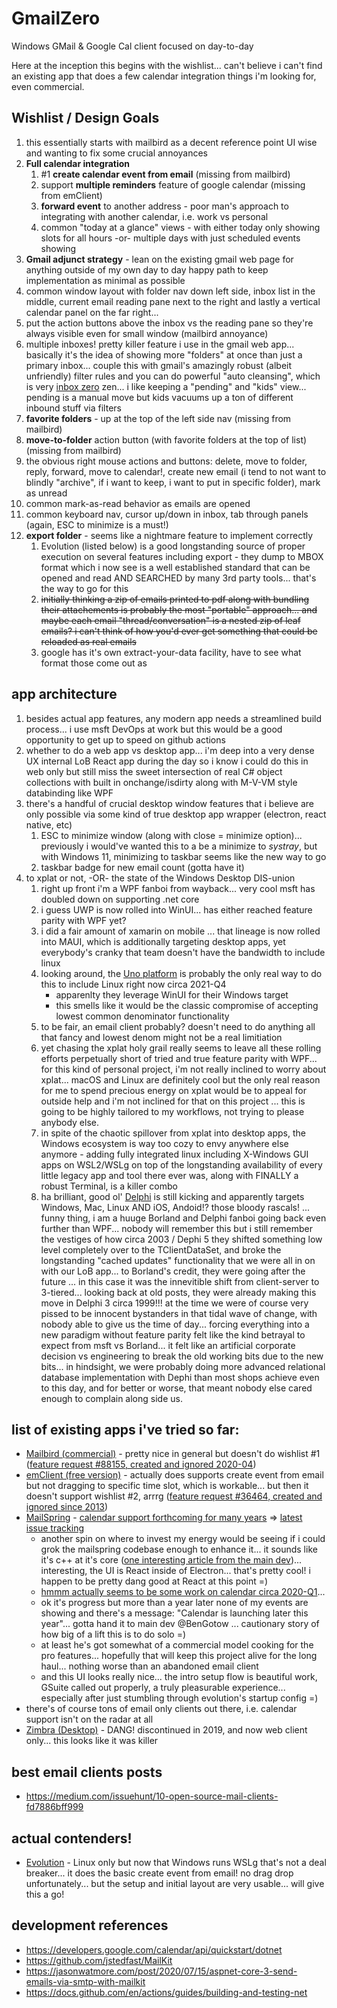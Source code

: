 # GmailZero
Windows GMail &amp; Google Cal client focused on day-to-day

Here at the inception this begins with the wishlist... can't believe i can't find an existing app that does a few calendar integration things i'm looking for, even commercial.

## Wishlist / Design Goals
1. this essentially starts with mailbird as a decent reference point UI wise and wanting to fix some crucial annoyances
2. **Full calendar integration**
   1. #1 **create calendar event from email** (missing from mailbird)
   2. support **multiple reminders** feature of google calendar (missing from emClient)
   3. **forward event** to another address - poor man's approach to integrating with another calendar, i.e. work vs personal
   4. common "today at a glance" views - with either today only showing slots for all hours -or- multiple days with just scheduled events showing
2. **Gmail adjunct strategy** - lean on the existing gmail web page for anything outside of my own day to day happy path to keep implementation as minimal as possible
3. common window layout with folder nav down left side, inbox list in the middle, current email reading pane next to the right and lastly a vertical calendar panel on the far right...
4. put the action buttons above the inbox vs the reading pane so they're always visible even for small window (mailbird annoyance)
5. multiple inboxes! pretty killer feature i use in the gmail web app... basically it's the idea of showing more "folders" at once than just a primary inbox... couple this with gmail's amazingly robust (albeit unfriendly) filter rules and you can do powerful "auto cleansing", which is very [inbox zero](https://en.wikipedia.org/wiki/Merlin_Mann) zen... i like keeping a "pending" and "kids" view... pending is a manual move but kids vacuums up a ton of different inbound stuff via filters
6. **favorite folders** - up at the top of the left side nav (missing from mailbird)
7. **move-to-folder** action button (with favorite folders at the top of list) (missing from mailbird)
8. the obvious right mouse actions and buttons: delete, move to folder, reply, forward, move to calendar!, create new email (i tend to not want to blindly "archive", if i want to keep, i want to put in specific folder), mark as unread
9. common mark-as-read behavior as emails are opened
10. common keyboard nav, cursor up/down in inbox, tab through panels (again, ESC to minimize is a must!)
11. **export folder** - seems like a nightmare feature to implement correctly
    1. Evolution (listed below) is a good longstanding source of proper execution on several features including export - they dump to MBOX format which i now see is a well established standard that can be opened and read AND SEARCHED by many 3rd party tools... that's the way to go for this
    2. <s>initially thinking a zip of emails printed to pdf along with bundling their attachements is probably the most "portable" approach... and maybe each email "thread/conversation" is a nested zip of leaf emails? i can't think of how you'd ever get something that could be reloaded as real emails</s>
    3. google has it's own extract-your-data facility, have to see what format those come out as

## app architecture
1. besides actual app features, any modern app needs a streamlined build process... i use msft DevOps at work but this would be a good opportunity to get up to speed on github actions
2. whether to do a web app vs desktop app... i'm deep into a very dense UX internal LoB React app during the day so i know i could do this in web only but still miss the sweet intersection of real C# object collections with built in onchange/isdirty along with M-V-VM style databinding like WPF
3. there's a handful of crucial desktop window features that i believe are only possible via some kind of true desktop app wrapper (electron, react native, etc)
   1. ESC to minimize window (along with close = minimize option)... previously i would've wanted this to a be a minimize to _systray_, but with Windows 11, minimizing to taskbar seems like the new way to go
   2. taskbar badge for new email count (gotta have it)
4. to xplat or not, -OR- the state of the Windows Desktop DIS-union
   1. right up front i'm a WPF fanboi from wayback... very cool msft has doubled down on supporting .net core
   2. i guess UWP is now rolled into WinUI... has either reached feature parity with WPF yet?
   3. i did a fair amount of xamarin on mobile ... that lineage is now rolled into MAUI, which is additionally targeting desktop apps, yet everybody's cranky that team doesn't have the bandwidth to include linux
   4. looking around, the [Uno platform](https://platform.uno/) is probably the only real way to do this to include Linux right now circa 2021-Q4
      - apparenlty they leverage WinUI for their Windows target
      - this smells like it would be the classic compromise of accepting lowest common denominator functionality
   5. to be fair, an email client probably? doesn't need to do anything all that fancy and lowest denom might not be a real limitiation
   6. yet chasing the xplat holy grail really seems to leave all these rolling efforts perpetually short of tried and true feature parity with WPF... for this kind of personal project, i'm not really inclined to worry about xplat... macOS and Linux are definitely cool but the only real reason for me to spend precious energy on xplat would be to appeal for outside help and i'm not inclined for that on this project ... this is going to be highly tailored to my workflows, not trying to please anybody else.
   7. in spite of the chaotic spillover from xplat into desktop apps, the Windows ecosystem is way too cozy to envy anywhere else anymore - adding fully integrated linux including X-Windows GUI apps on WSL2/WSLg on top of the longstanding availability of every little legacy app and tool there ever was, along with FINALLY a robust Terminal, is a killer combo
   8. ha brilliant, good ol' [Delphi](https://www.embarcadero.com/products/delphi) is still kicking and apparently targets Windows, Mac, Linux AND iOS, Andoid!? those bloody rascals! ... funny thing, i am a huuge Borland and Delphi fanboi going back even further than WPF... nobody will remember this but i still remember the vestiges of how circa 2003 / Dephi 5 they shifted something low level completely over to the TClientDataSet, and broke the longstanding "cached updates" functionality that we were all in on with our LoB app... to Borland's credit, they were going after the future ... in this case it was the innevitible shift from client-server to 3-tiered... looking back at old posts, they were already making this move in Delphi 3 circa 1999!!! at the time we were of course very pissed to be innocent bystanders in that tidal wave of change, with nobody able to give us the time of day... forcing everything into a new paradigm without feature parity felt like the kind betrayal to expect from msft vs Borland... it felt like an artificial corporate decision vs engineering to break the old working bits due to the new bits... in hindsight, we were probably doing more advanced relational database implementation with Dephi than most shops achieve even to this day, and for better or worse, that meant nobody else cared enough to complain along side us.

## list of existing apps i've tried so far:
  - [Mailbird (commercial)](https://mailbird.com) - pretty nice in general but doesn't do wishlist #1 ([feature request #88155, created and ignored 2020-04](https://mailbird.featureupvote.com/suggestions/88155/calendar-convert-email-into-an-appointment-andor-task))
  - [emClient (free version)](https://www.emclient.com/) - actually does supports create event from email but not dragging to specific time slot, which is workable... but then it doesn't support wishlist #2, arrrg ([feature request #36464, created and ignored since 2013](https://forum.emclient.com/t/any-plans-to-support-multiple-reminders-for-calendar-events/36464))
  - [MailSpring](https://getmailspring.com/) - [calendar support forthcoming for many years](https://github.com/Foundry376/Mailspring/issues/199) => [latest issue tracking](https://community.getmailspring.com/t/calendar-support/85/13)
     - another spin on where to invest my energy would be seeing if i could grok the mailspring codebase enough to enhance it... it sounds like it's c++ at it's core ([one interesting article from the main dev](https://community.getmailspring.com/t/a-free-open-source-future-for-mailspring/484))... interesting, the UI is React inside of Electron... that's pretty cool! i happen to be pretty dang good at React at this point =)
     - [hmmm actually seems to be some work on calendar circa 2020-Q1](https://github.com/Foundry376/Mailspring/issues/1492)...
     - ok it's progress but more than a year later none of my events are showing and there's a message: "Calendar is launching later this year"... gotta hand it to main dev @BenGotow ... cautionary story of how big of a lift this is to do solo =)
     - at least he's got somewhat of a commercial model cooking for the pro features... hopefully that will keep this project alive for the long haul... nothing worse than an abandoned email client
     - and this UI looks really nice... the intro setup flow is beautiful work, GSuite called out properly, a truly pleasurable experience... especially after just stumbling through evolution's startup config =)
  - there's of course tons of email only clients out there, i.e. calendar support isn't on the radar at all
  - [Zimbra (Desktop)](https://www.zimbra.com/downloads/zimbra-desktop/) - DANG! discontinued in 2019, and now web client only... this looks like it was killer

## best email clients posts
- https://medium.com/issuehunt/10-open-source-mail-clients-fd7886bff999

## actual contenders!
- [Evolution](https://riseup.net/en/email/clients/evolution) - Linux only but now that Windows runs WSLg that's not a deal breaker... it does the basic create event from email! no drag drop unfortunately... but the setup and initial layout are very usable... will give this a go!

## development references
- https://developers.google.com/calendar/api/quickstart/dotnet
- https://github.com/jstedfast/MailKit
- https://jasonwatmore.com/post/2020/07/15/aspnet-core-3-send-emails-via-smtp-with-mailkit
- https://docs.github.com/en/actions/guides/building-and-testing-net
